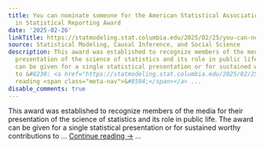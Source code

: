 ```yaml
---
title: You can nominate someone for the American Statistical Association’s Excellence
  in Statistical Reporting Award
date: '2025-02-26'
linkTitle: https://statmodeling.stat.columbia.edu/2025/02/25/you-can-nominate-someone-for-the-american-statistical-associations-excellence-in-statistical-reporting-award/
source: Statistical Modeling, Causal Inference, and Social Science
description: This award was established to recognize members of the media for their
  presentation of the science of statistics and its role in public life. The award
  can be given for a single statistical presentation or for sustained worthy contributions
  to &#8230; <a href="https://statmodeling.stat.columbia.edu/2025/02/25/you-can-nominate-someone-for-the-american-statistical-associations-excellence-in-statistical-reporting-award/">Continue
  reading <span class="meta-nav">&#8594;</span></a> ...
disable_comments: true
---
```

This award was established to recognize members of the media for their presentation of the science of statistics and its role in public life. The award can be given for a single statistical presentation or for sustained worthy contributions to &#8230; <a href="https://statmodeling.stat.columbia.edu/2025/02/25/you-can-nominate-someone-for-the-american-statistical-associations-excellence-in-statistical-reporting-award/">Continue reading <span class="meta-nav">&#8594;</span></a> ...